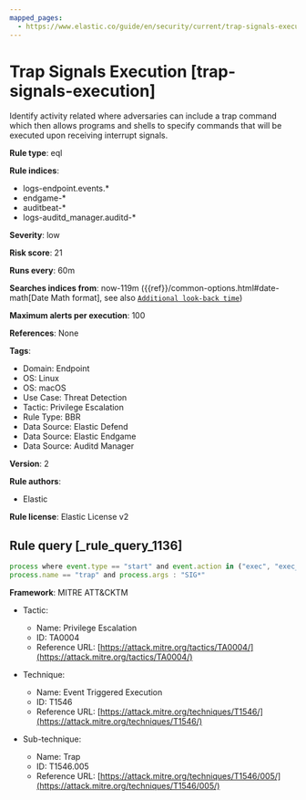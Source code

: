 ```yaml
---
mapped_pages:
  - https://www.elastic.co/guide/en/security/current/trap-signals-execution.html
---
```


# Trap Signals Execution [trap-signals-execution]

Identify activity related where adversaries can include a trap command which then allows programs and shells to specify commands that will be executed upon receiving interrupt signals.

**Rule type**: eql

**Rule indices**:

* logs-endpoint.events.*
* endgame-*
* auditbeat-*
* logs-auditd_manager.auditd-*

**Severity**: low

**Risk score**: 21

**Runs every**: 60m

**Searches indices from**: now-119m ({{ref}}/common-options.html#date-math[Date Math format], see also [`Additional look-back time`](docs-content://solutions/security/detect-and-alert/create-detection-rule.md#rule-schedule))

**Maximum alerts per execution**: 100

**References**: None

**Tags**:

* Domain: Endpoint
* OS: Linux
* OS: macOS
* Use Case: Threat Detection
* Tactic: Privilege Escalation
* Rule Type: BBR
* Data Source: Elastic Defend
* Data Source: Elastic Endgame
* Data Source: Auditd Manager

**Version**: 2

**Rule authors**:

* Elastic

**Rule license**: Elastic License v2

## Rule query [_rule_query_1136]

```js
process where event.type == "start" and event.action in ("exec", "exec_event", "executed", "process_started") and
process.name == "trap" and process.args : "SIG*"
```

**Framework**: MITRE ATT&CKTM

* Tactic:

    * Name: Privilege Escalation
    * ID: TA0004
    * Reference URL: [https://attack.mitre.org/tactics/TA0004/](https://attack.mitre.org/tactics/TA0004/)

* Technique:

    * Name: Event Triggered Execution
    * ID: T1546
    * Reference URL: [https://attack.mitre.org/techniques/T1546/](https://attack.mitre.org/techniques/T1546/)

* Sub-technique:

    * Name: Trap
    * ID: T1546.005
    * Reference URL: [https://attack.mitre.org/techniques/T1546/005/](https://attack.mitre.org/techniques/T1546/005/)



